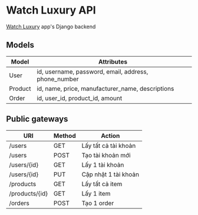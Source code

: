 # Watch Luxury API

[Watch Luxury](https://github.com/TaPDuy/watch-luxury) app's Django backend

## Models

|Model  |Attributes                                             |
|-------|-------------------------------------------------------|
|User   |id, username, password, email, address, phone_number   |
|Product|id, name, price, manufacturer_name, descriptions       |
|Order  |id, user_id, product_id, amount                        |

## Public gateways

|URI            |Method |Action              |
|---------------|-------|--------------------|
|/users         |GET    |Lấy tất cả tài khoản|
|/users         |POST   |Tạo tài khoản mới   |
|/users/{id}    |GET    |Lấy 1 tài khoản     |
|/users/{id}    |PUT    |Cập nhật 1 tài khoản|
|/products      |GET    |Lấy tất cả item     |
|/products/{id} |GET    |Lấy 1 item          |
|/orders        |POST   |Tạo 1 order         |
